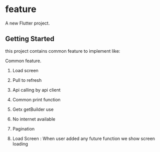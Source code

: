 # feature

A new Flutter project.

## Getting Started

this project contains common feature to implement like:

Common feature.
1. Load screen
2. Pull to refresh 
3. Api calling by api client
4. Common print function
5. Getx getBuilder use 
6. No internet available 
7. Pagination



1. Load Screen :
When user added any future function we show screen loading 